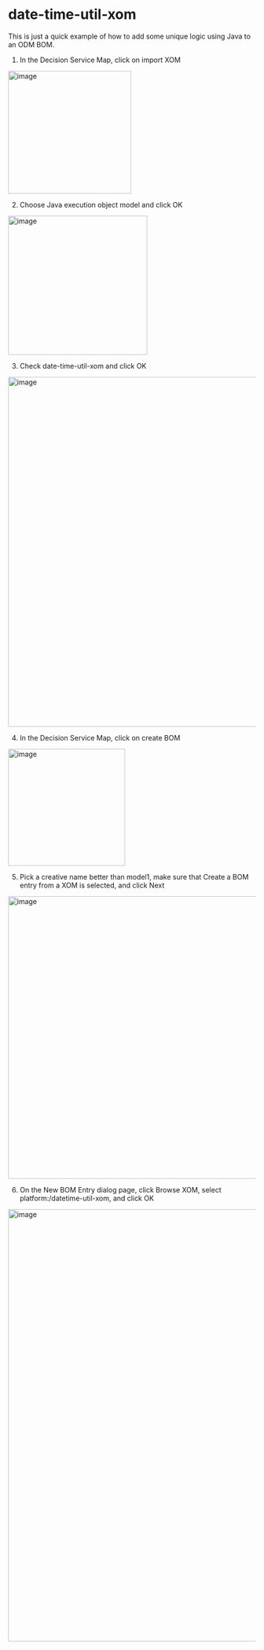 # date-time-util-xom

This is just a quick example of how to add some unique logic using Java to an ODM BOM. 

1. In the Decision Service Map, click on import XOM

<img width="250" alt="image" src="https://user-images.githubusercontent.com/18425410/49475367-e2c84e80-f7cb-11e8-95cd-af10908a0085.png">

2. Choose Java execution object model and click OK

<img width="283" alt="image" src="https://user-images.githubusercontent.com/18425410/49475471-333fac00-f7cc-11e8-9249-a989bf2b22a9.png">

3. Check date-time-util-xom and click OK

<img width="712" alt="image" src="https://user-images.githubusercontent.com/18425410/49475552-64b87780-f7cc-11e8-9eb2-d2cf835af927.png">

4. In the Decision Service Map, click on create BOM

<img width="238" alt="image" src="https://user-images.githubusercontent.com/18425410/49475621-8dd90800-f7cc-11e8-93b5-8257e130b0b5.png">

5. Pick a creative name better than model1, make sure that Create a BOM entry from a XOM is selected, and click Next

<img width="575" alt="image" src="https://user-images.githubusercontent.com/18425410/49475698-bfea6a00-f7cc-11e8-85e3-be67ea3a7993.png">

6. On the New BOM Entry dialog page, click Browse XOM, select platform:/datetime-util-xom, and click OK

<img width="880" alt="image" src="https://user-images.githubusercontent.com/18425410/49475855-35563a80-f7cd-11e8-907e-150e8350a22c.png">
